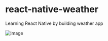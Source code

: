 # react-native-weather
Learning React Native by building weather app

![image](https://user-images.githubusercontent.com/54907055/213883831-2b2dfd5f-ae54-480c-bed2-9a395e7dabc2.png)
